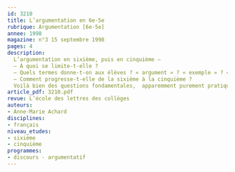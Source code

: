 ```yaml
---
id: 3210
title: L’argumentation en 6e-5e
rubrique: Argumentation [6e-5e]
annee: 1998
magazine: n°3 15 septembre 1998
pages: 4
description: 
  L’argumentation en sixième, puis en cinquième – 
  – À quoi se limite-t-elle ?
  – Quels termes donne-t-on aux élèves ? « argument » ? « exemple » ? « étayer » ? « réfuter » ?
  – Comment progresse-t-elle de la sixième à la cinquième ?
  Voilà bien des questions fondamentales,  apparemment purement pratiques, limitées au concret, aux « exercices » proposés en classe. En réalité, elles sont à la base de l’évolution que les enseignants sont invités à entreprendre…
article_pdf: 3210.pdf
revue: L’école des lettres des collèges
auteurs:
- Anne-Marie Achard
disciplines:
- français
niveau_etudes:
- sixième
- cinquième
programmes:
- discours - argumentatif
---
```

